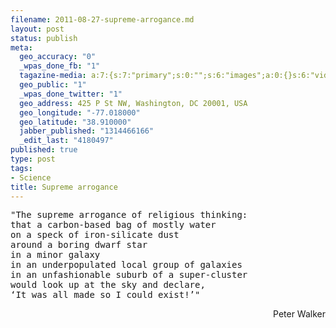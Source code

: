 ```yaml
--- 
filename: 2011-08-27-supreme-arrogance.md
layout: post
status: publish
meta: 
  geo_accuracy: "0"
  _wpas_done_fb: "1"
  tagazine-media: a:7:{s:7:"primary";s:0:"";s:6:"images";a:0:{}s:6:"videos";a:0:{}s:11:"image_count";s:1:"0";s:6:"author";s:7:"4180497";s:7:"blog_id";s:7:"8438084";s:9:"mod_stamp";s:19:"2011-08-27 17:29:26";}
  geo_public: "1"
  _wpas_done_twitter: "1"
  geo_address: 425 P St NW, Washington, DC 20001, USA
  geo_longitude: "-77.018000"
  geo_latitude: "38.910000"
  jabber_published: "1314466166"
  _edit_last: "4180497"
published: true
type: post
tags: 
- Science
title: Supreme arrogance
---
```

<pre>"The supreme arrogance of religious thinking: 
that a carbon-based bag of mostly water 
on a speck of iron-silicate dust 
around a boring dwarf star 
in a minor galaxy 
in an underpopulated local group of galaxies 
in an unfashionable suburb of a super-cluster 
would look up at the sky and declare, 
‘It was all made so I could exist!’"
</pre>
<p style="text-align:right;">Peter Walker</p>
